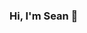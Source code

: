 ### Hi, I'm Sean 👋

<!--
**sdelane2/sdelane2** is a ✨ _special_ ✨ repository because its `README.md` (this file) appears on your GitHub profile.

Here are some ideas to get you started:

- 🔭 I’m currently working on a TaskRabbit-like web app called Glassine - built with a ReactJS frontend and Rails-API backend. 
- 🌱 I’m currently learning algorithms and data structures. 
- 😄 Pronouns: He/Him/His
-->
